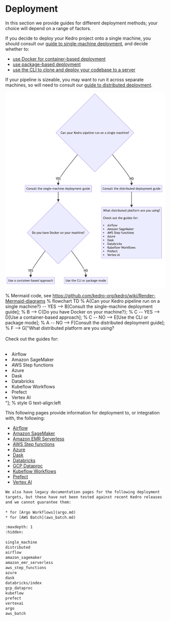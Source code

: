 # Deployment

In this section we provide guides for different deployment methods; your choice  will depend on a range of factors.

If you decide to deploy your Kedro project onto a single machine, you should consult our [guide to single-machine deployment](single_machine.md), and decide whether to:

* [use Docker for container-based deployment](./single_machine.md#container-based)
* [use package-based deployment](./single_machine.md#package-based)
* [use the CLI to clone and deploy your codebase to a server](./single_machine.md#cli-based)

If your pipeline is sizeable, you may want to run it across separate machines, so will need to consult our [guide to distributed deployment](distributed.md).

![Decision making diagram for deploying Kedro projects](../meta/images/deployment-diagram.png)


% Mermaid code, see https://github.com/kedro-org/kedro/wiki/Render-Mermaid-diagrams
% flowchart TD
%     A{Can your Kedro pipeline run on a single machine?} -- YES --> B[Consult the single-machine deployment guide];
%     B --> C{Do you have Docker on your machine?};
%     C -- YES --> D[Use a container-based approach];
%     C -- NO --> E[Use the CLI or package mode];
%     A -- NO --> F[Consult the distributed deployment guide];
%     F --> G["What distributed platform are you using?<br/><br/>Check out the guides for:<br/><br/><li>Airflow</li><li>Amazon SageMaker</li><li>AWS Step functions</li><li>Azure</li><li>Dask</li><li>Databricks</li><li>Kubeflow Workflows</li><li>Prefect</li><li>Vertex AI</li>"];
%     style G text-align:left

This following pages provide information for deployment to, or integration with, the following:

* [Airflow](airflow.md)
* [Amazon SageMaker](amazon_sagemaker.md)
* [Amazon EMR Serverless](amazon_emr_serverless.md)
* [AWS Step functions](aws_step_functions.md)
* [Azure](azure.md)
* [Dask](dask.md)
* [Databricks](./databricks/index.md)
* [GCP Dataproc](gcp_dataproc.md)
* [Kubeflow Workflows](kubeflow.md)
* [Prefect](prefect.md)
* [Vertex AI](vertexai.md)

``` {warning}
We also have legacy documentation pages for the following deployment targets, but these have not been tested against recent Kedro releases and we cannot guarantee them:

* for [Argo Workflows](argo.md)
* for [AWS Batch](aws_batch.md)
```



```{toctree}
:maxdepth: 1
:hidden:

single_machine
distributed
airflow
amazon_sagemaker
amazon_emr_serverless
aws_step_functions
azure
dask
databricks/index
gcp_dataproc
kubeflow
prefect
vertexai
argo
aws_batch
```
